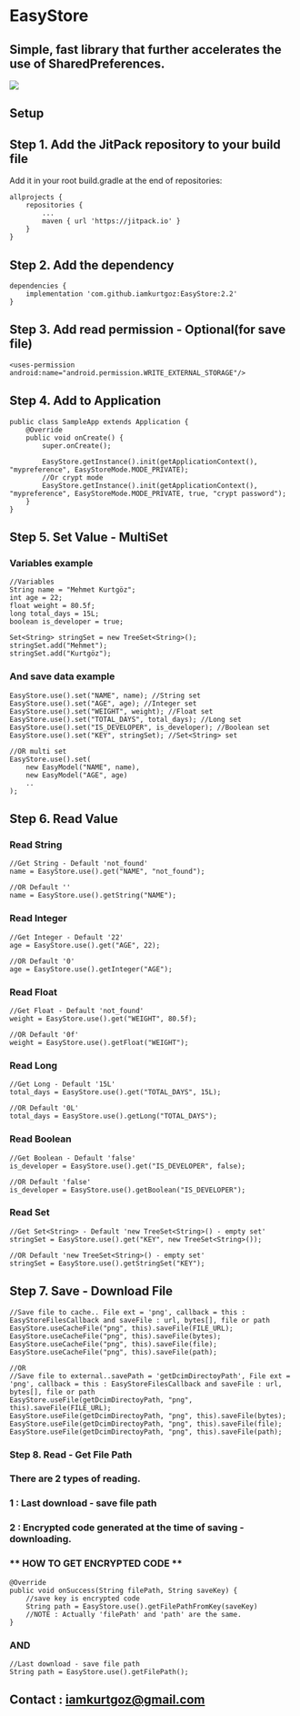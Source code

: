 # EasyStore
## Simple, fast library that further accelerates the use of SharedPreferences.

[![](https://jitpack.io/v/iamkurtgoz/EasyStore.svg)](https://jitpack.io/#iamkurtgoz/EasyStore)

## Setup
## Step 1. Add the JitPack repository to your build file
Add it in your root build.gradle at the end of repositories:
```
allprojects {
    repositories {
        ...
        maven { url 'https://jitpack.io' }
    }
}
```
## Step 2. Add the dependency
```
dependencies {
    implementation 'com.github.iamkurtgoz:EasyStore:2.2'
}
```
## Step 3. Add read permission - Optional(for save file)
```
<uses-permission android:name="android.permission.WRITE_EXTERNAL_STORAGE"/>
```
## Step 4. Add to Application
```
public class SampleApp extends Application {
    @Override
    public void onCreate() {
        super.onCreate();

        EasyStore.getInstance().init(getApplicationContext(), "mypreference", EasyStoreMode.MODE_PRIVATE);
        //Or crypt mode
        EasyStore.getInstance().init(getApplicationContext(), "mypreference", EasyStoreMode.MODE_PRIVATE, true, "crypt password");
    }
}
```
## Step 5. Set Value - MultiSet
### Variables example
```
//Variables
String name = "Mehmet Kurtgöz";
int age = 22;
float weight = 80.5f;
long total_days = 15L;
boolean is_developer = true;

Set<String> stringSet = new TreeSet<String>();
stringSet.add("Mehmet");
stringSet.add("Kurtgöz");
```
### And save data example
```
EasyStore.use().set("NAME", name); //String set
EasyStore.use().set("AGE", age); //Integer set
EasyStore.use().set("WEIGHT", weight); //Float set
EasyStore.use().set("TOTAL_DAYS", total_days); //Long set
EasyStore.use().set("IS_DEVELOPER", is_developer); //Boolean set
EasyStore.use().set("KEY", stringSet); //Set<String> set

//OR multi set
EasyStore.use().set(
    new EasyModel("NAME", name),
    new EasyModel("AGE", age)
    ..
);
```

## Step 6. Read Value
### Read String
```
//Get String - Default 'not_found'
name = EasyStore.use().get("NAME", "not_found");

//OR Default ''
name = EasyStore.use().getString("NAME");
```

### Read Integer 
```
//Get Integer - Default '22'
age = EasyStore.use().get("AGE", 22);

//OR Default '0'
age = EasyStore.use().getInteger("AGE");
```

### Read Float 
```
//Get Float - Default 'not_found'
weight = EasyStore.use().get("WEIGHT", 80.5f);

//OR Default '0f'
weight = EasyStore.use().getFloat("WEIGHT");
```

### Read Long 
```
//Get Long - Default '15L'
total_days = EasyStore.use().get("TOTAL_DAYS", 15L);

//OR Default '0L'
total_days = EasyStore.use().getLong("TOTAL_DAYS");
```

### Read Boolean 
```
//Get Boolean - Default 'false'
is_developer = EasyStore.use().get("IS_DEVELOPER", false);

//OR Default 'false'
is_developer = EasyStore.use().getBoolean("IS_DEVELOPER");
```

### Read Set<String> 
```
//Get Set<String> - Default 'new TreeSet<String>() - empty set'
stringSet = EasyStore.use().get("KEY", new TreeSet<String>());

//OR Default 'new TreeSet<String>() - empty set'
stringSet = EasyStore.use().getStringSet("KEY");
```

## Step 7. Save - Download File
```
//Save file to cache.. File ext = 'png', callback = this : EasyStoreFilesCallback and saveFile : url, bytes[], file or path
EasyStore.useCacheFile("png", this).saveFile(FILE_URL);
EasyStore.useCacheFile("png", this).saveFile(bytes);
EasyStore.useCacheFile("png", this).saveFile(file);
EasyStore.useCacheFile("png", this).saveFile(path);

//OR
//Save file to external..savePath = 'getDcimDirectoyPath', File ext = 'png', callback = this : EasyStoreFilesCallback and saveFile : url, bytes[], file or path
EasyStore.useFile(getDcimDirectoyPath, "png", this).saveFile(FILE_URL);
EasyStore.useFile(getDcimDirectoyPath, "png", this).saveFile(bytes);
EasyStore.useFile(getDcimDirectoyPath, "png", this).saveFile(file);
EasyStore.useFile(getDcimDirectoyPath, "png", this).saveFile(path);
```

### Step 8. Read - Get File Path
### There are 2 types of reading.
### 1 : Last download - save file path
### 2 : Encrypted code generated at the time of saving - downloading.

### ** HOW TO GET ENCRYPTED CODE **
```
@Override
public void onSuccess(String filePath, String saveKey) {
    //save key is encrypted code
    String path = EasyStore.use().getFilePathFromKey(saveKey)
    //NOTE : Actually 'filePath' and 'path' are the same.
}
```
### AND
```
//Last download - save file path
String path = EasyStore.use().getFilePath();
```
## Contact : iamkurtgoz@gmail.com
